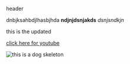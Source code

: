 header

dnbjksahbdjlhasbjhda
**ndjnjdsnjakds**
*dsnjsndkjn*

this is the updated 

[click here for youtube](https://www.youtube.com)

![this is a dog skeleton](https://upload.wikimedia.org/wikipedia/commons/4/44/Dobermann_dog._%E2%80%9CCanis_lupus_familiaris%E2%80%9D.jpg)